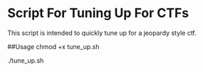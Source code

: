 # Script For Tuning Up For CTFs
This script is intended to quickly tune up for a jeopardy style ctf.

##Usage
chmod +x tune_up.sh

./tune_up.sh


